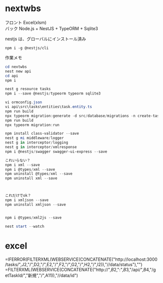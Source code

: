 # nextwbs
フロント Excel(xlsm)  
バック Node.js + NestJS + TypeORM + Sqlite3  


nestjs は、グローバルにインストール済み
```
npm i -g @nestjs/cli
```

作業メモ
```powershell
cd nextwbs
nest new api
cd api
npm i

nest g resource tasks
npm i --save @nestjs/typeorm typeorm sqlite3
```

```powershell
vi ormconfig.json
vi api\src\tasks\entities\task.entity.ts
npm run build
npx typeorm migration:generate -d src/database/migrations -n create-tasks
npm run build
npx typeorm migration:run
```

```powershell
npm install class-validator --save
nest g mi middleware/logger
nest g in interceptor/logging
nest g in interceptor/xmlresponse
npm i @nestjs/swagger swagger-ui-express --save
```


```powershell
これいらない？
npm i xml --save
npm i @types/xml --save
npm uninstall @types/xml --save
npm uninstall xml --save



これだけでok？
npm i xmljson --save
npm uninstall xmljson --save


npm i @types/xml2js --save
```


```powershell
nest start --watch
```

# excel

=IFERROR(FILTERXML(WEBSERVICE(CONCATENATE("http://localhost:3000/tasks/",J2,"/",D2,"/",E2,"/",F2,"/",G2,"/",H2,"/",I2)),"//data/status"),"")
=FILTERXML(WEBSERVICE(CONCATENATE("http://",$B$2,":",$B$3,"/api/",$B$4,"/getTaskId/","新規","/",A11)),"//data/id")